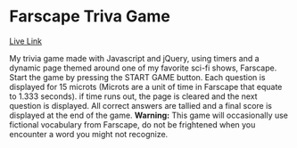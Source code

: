 # Farscape Triva Game

[Live Link](https://andreweharding.github.io/Farscape-Trivia-Game/)

My trivia game made with Javascript and jQuery, using timers and a dynamic page themed around one of my favorite sci-fi shows, Farscape.
Start the game by pressing the START GAME button. Each question is displayed for 15 microts (Microts are a unit of time in Farscape that equate to 1.333 seconds). if time runs out, the page is cleared and the next question is displayed. All correct answers are tallied and a final score is displayed at the end of the game. **Warning:** This game will occasionally use fictional vocabulary from Farscape, do not be frightened when you encounter a word you might not recognize.
